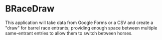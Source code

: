 # BRaceDraw

This application will take data from Google Forms or a CSV and create a "draw" for barrel race entrants; providing enough space between multiple same-entrant entries to allow them to switch between horses.

